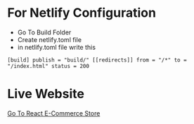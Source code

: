 # For Netlify Configuration
  - Go To Build Folder 
  - Create netlify.toml file 
  - in netlify.toml file write this
  

`[build] publish = "build/" [[redirects]] from = "/*" to = "/index.html" status = 200`

# Live Website
[Go To React E-Commerce Store](https://practical-poincare-c36cc0.netlify.app/)
